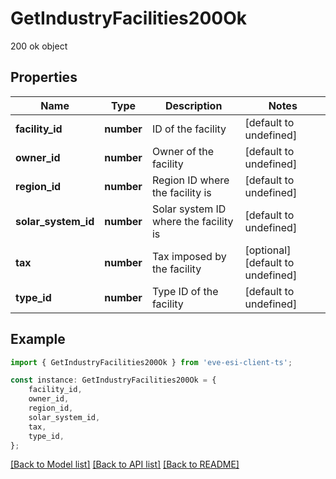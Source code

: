# GetIndustryFacilities200Ok

200 ok object

## Properties

Name | Type | Description | Notes
------------ | ------------- | ------------- | -------------
**facility_id** | **number** | ID of the facility | [default to undefined]
**owner_id** | **number** | Owner of the facility | [default to undefined]
**region_id** | **number** | Region ID where the facility is | [default to undefined]
**solar_system_id** | **number** | Solar system ID where the facility is | [default to undefined]
**tax** | **number** | Tax imposed by the facility | [optional] [default to undefined]
**type_id** | **number** | Type ID of the facility | [default to undefined]

## Example

```typescript
import { GetIndustryFacilities200Ok } from 'eve-esi-client-ts';

const instance: GetIndustryFacilities200Ok = {
    facility_id,
    owner_id,
    region_id,
    solar_system_id,
    tax,
    type_id,
};
```

[[Back to Model list]](../README.md#documentation-for-models) [[Back to API list]](../README.md#documentation-for-api-endpoints) [[Back to README]](../README.md)
